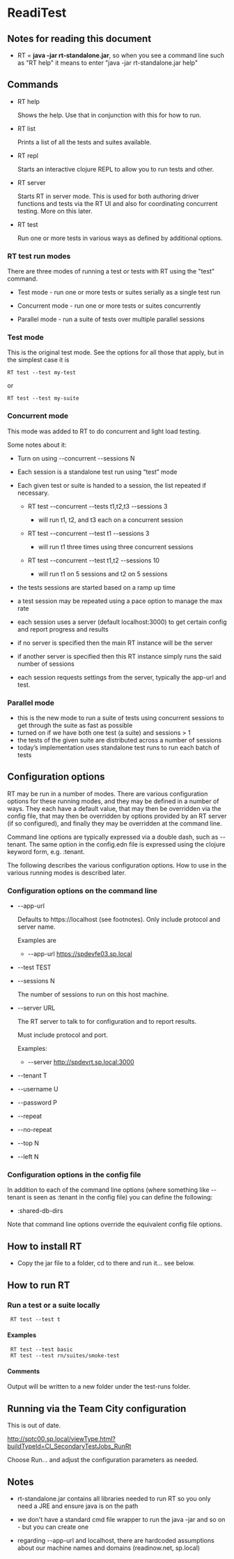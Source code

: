 # ReadiTest

## Notes for reading this document

*   RT = **java -jar rt-standalone.jar**, so when you see a command line such as "RT help" it means 
    to enter "java -jar rt-standalone.jar help"

## Commands

*   RT help

    Shows the help. Use that in conjunction with this for how to run.

*   RT list

    Prints a list of all the tests and suites available.

*   RT repl

    Starts an interactive clojure REPL to allow you to run tests and other.

*   RT server

    Starts RT in server mode. This is used for both authoring driver functions and tests
    via the RT UI and also for coordinating concurrent testing. More on this later.

*   RT test

    Run one or more tests in various ways as defined by additional options.

### RT test run modes

There are three modes of running a test or tests with RT using the "test" command.

*   Test mode - run one or more tests or suites serially as a single test run

*   Concurrent mode - run one or more tests or suites concurrently

*   Parallel mode - run a suite of tests over multiple parallel sessions

### Test mode

This is the original test mode. See the options for all those that apply, but
in the simplest case it is

    RT test --test my-test

or

    RT test --test my-suite


### Concurrent mode

This mode was added to RT to do concurrent and light load testing.

Some notes about it:

*   Turn on using --concurrent --sessions N
*   Each session is a standalone test run using “test” mode
*   Each given test or suite is handed to a session, the list repeated if necessary.

    * RT test --concurrent --tests t1,t2,t3 --sessions 3
        * will run t1, t2, and t3 each on a concurrent session

    * RT test --concurrent --test t1 --sessions 3
        * will run t1 three times using three concurrent sessions

    * RT test --concurrent --test t1,t2 --sessions 10
        * will run t1 on 5 sessions and t2 on 5 sessions

*   the tests sessions are started based on a ramp up time
*   a test session may be repeated using a pace option to manage the max rate
*   each session uses a server (default localhost:3000) to get certain config and report progress and results
*   if no server is specified then the main RT instance will be the server
*   if another server is specified then this RT instance simply runs the said number of sessions
*   each session requests settings from the server, typically the app-url and test.

### Parallel mode

*   this is the new mode to run a suite of tests using concurrent sessions to get
    through the suite as fast as possible
*   turned on if we have both one test (a suite) and sessions > 1
*   the tests of the given suite are distributed across a number of sessions
*   today’s implementation uses standalone test runs to run each batch of tests


## Configuration options

RT may be run in a number of modes. There are various configuration options for these running modes,
and they may be defined in a number of ways. They each have a default value, that may then be
overridden via the config file, that may then be overridden by options provided by an RT server
(if so configured), and finally they may be overridden at the command line.

Command line options are typically expressed via a double dash, such as --tenant. The same option
in the config.edn file is expressed using the clojure keyword form, e.g. :tenant.

The following describes the various configuration options. How to use in the various running modes
is described later.

### Configuration options on the command line

*   --app-url <app url>
    
    Defaults to https://localhost (see footnotes). Only include protocol and server name.
    
    Examples are 
    
    *   --app-url https://spdevfe03.sp.local 

*   --test TEST

*   --sessions N

    The number of sessions to run on this host machine.

*   --server URL

    The RT server to talk to for configuration and to report results.

    Must include protocol and port.
    
    Examples:
    
    *   --server http://spdevrt.sp.local:3000

*   --tenant T

*   --username U

*   --password P

*   --repeat

*   --no-repeat

*   --top N

*   --left N


### Configuration options in the config file

In addition to each of the command line options (where something like --tenant 
is seen as :tenant in the config file) you can define the following: 

*   :shared-db-dirs

Note that command line options override the equivalent config file options.

## How to install RT

*   Copy the jar file to a folder, cd to there and run it... see below.

## How to run RT

### Run a test or a suite locally

     RT test --test t

#### Examples 

     RT test --test basic
     RT test --test rn/suites/smoke-test

#### Comments

Output will be written to a new folder under the test-runs folder.


## Running via the Team City configuration

This is out of date.

http://sptc00.sp.local/viewType.html?buildTypeId=CI_SecondaryTestJobs_RunRt

Choose Run... and adjust the configuration parameters as needed.


## Notes

-   rt-standalone.jar contains all libraries needed to run RT so you only need a JRE
    and ensure java is on the path

-   we don't have a standard cmd file wrapper to run the java -jar and so on - but you can create one

-   regarding --app-url and localhost, there are hardcoded assumptions about our machine names 
    and domains (readinow.net, sp.local)

